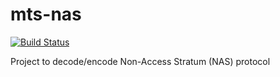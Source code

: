 # mts-nas

[![Build Status](https://travis-ci.org/ericsson-mts/mts-nas.svg?branch=master)](https://travis-ci.org/ericsson-mts/mts-nas)

Project to decode/encode Non-Access Stratum (NAS) protocol
